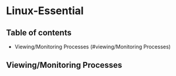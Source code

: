 # Linux-Essential

## Table of contents
* Viewing/Monitoring Processes (#viewing/Monitoring Processes)

## Viewing/Monitoring Processes
